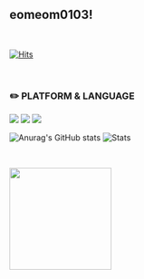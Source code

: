 ## eomeom0103!

<br>  

[![Hits](https://hits.seeyoufarm.com/api/count/incr/badge.svg?url=https%3A%2F%2Fgithub.com%2Feomeom0103&count_bg=%2379C83D&title_bg=%23555555&icon=&icon_color=%23E7E7E7&title=hits&edge_flat=false)](https://hits.seeyoufarm.com)
 
<br>  

### ✏️ PLATFORM & LANGUAGE
<img src="https://img.shields.io/badge/Java-007396?style=flat&logo=Java&logoColor=white"/>
<img src="https://img.shields.io/badge/C-A8B9CC?style=flat&logo=C&logoColor=white">
<img src="https://img.shields.io/badge/MATLAB-FC6D26?style=flat&logo=C&logoColor=white">

<br>

![Anurag's GitHub stats](https://github-readme-stats.vercel.app/api?username=eomeom0103&show_icons=true&theme=radical)
![Stats](https://github-readme-stats.vercel.app/api/top-langs/?username=eomeom0103&layout=compact)

<br>

<a href="https://github.com/eomeom0103"><img align="center" style="height:180px" src="https://github-readme-stats.vercel.app/api/top-langs/?username=eomeom0103&layout=compact&theme=nord&hide_border=true" /></a> 
